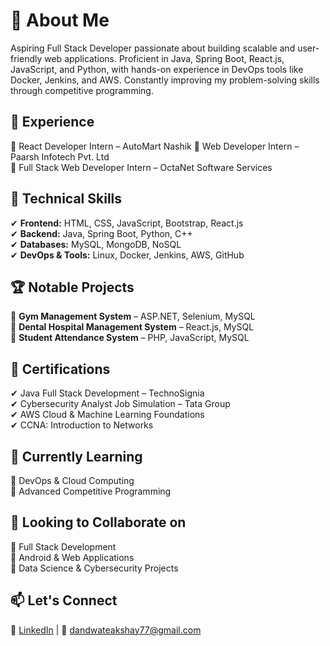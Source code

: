 # 🚀 About Me
Aspiring Full Stack Developer passionate about building scalable and user-friendly web applications. Proficient in Java, Spring Boot, React.js, JavaScript, and Python, with hands-on experience in DevOps tools like Docker, Jenkins, and AWS. Constantly improving my problem-solving skills through competitive programming.

## 💼 Experience
  🔹 React Developer Intern – AutoMart Nashik
  🔹 Web Developer Intern – Paarsh Infotech Pvt. Ltd  
  🔹 Full Stack Web Developer Intern – OctaNet Software Services  
  

## 🔨 Technical Skills
  ✔ **Frontend:** HTML, CSS, JavaScript, Bootstrap, React.js  
  ✔ **Backend:** Java, Spring Boot, Python, C++  
  ✔ **Databases:** MySQL, MongoDB, NoSQL  
  ✔ **DevOps & Tools:** Linux, Docker, Jenkins, AWS, GitHub  

## 🏆 Notable Projects
  🔹 **Gym Management System** – ASP.NET, Selenium, MySQL  
  🔹 **Dental Hospital Management System** – React.js, MySQL  
  🔹 **Student Attendance System** – PHP, JavaScript, MySQL  

## 📜 Certifications
   ✔ Java Full Stack Development – TechnoSignia  
   ✔ Cybersecurity Analyst Job Simulation – Tata Group  
   ✔ AWS Cloud & Machine Learning Foundations  
   ✔ CCNA: Introduction to Networks  

## 🌱 Currently Learning
  🔹 DevOps & Cloud Computing  
  🔹 Advanced Competitive Programming  

## 🤝 Looking to Collaborate on
  🔹 Full Stack Development  
  🔹 Android & Web Applications  
  🔹 Data Science & Cybersecurity Projects  

## 📫 Let's Connect
💼 [LinkedIn](https://linkedin.com/in/akshay-dandvate-446485291) | 📧 dandwateakshay77@gmail.com  
